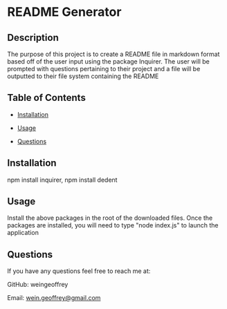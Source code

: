 # README Generator

## Description

The purpose of this project is to create a README file in markdown format based off of the user input using the package Inquirer. The user will be prompted with questions pertaining to their project and a file will be outputted to their file system containing the README

## Table of Contents

* [Installation](#installation)
* [Usage](#usage)

* [Questions](#questions)

## Installation
npm install inquirer, npm install dedent

## Usage
Install the above packages in the root of the downloaded files. Once the packages are installed, you will need to type "node index.js" to launch the application







## Questions

If you have any questions feel free to reach me at:

GitHub: weingeoffrey

Email: wein.geoffrey@gmail.com